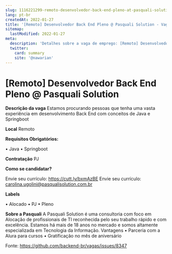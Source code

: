```yaml
---
slug: 1116221299-remoto-desenvolvedor-back-end-pleno-at-pasquali-solution
lang: pt-br
createdAt: 2022-01-27
title: '[Remoto] Desenvolvedor Back End Pleno @ Pasquali Solution - Vaga de Emprego'
sitemap:
  lastModified: 2022-01-27
meta:
  description: 'Detalhes sobre a vaga de emprego: [Remoto] Desenvolvedor Back End Pleno @ Pasquali Solution'
  twitter:
    card: summary
    site: '@nawarian'
---
```


# [Remoto] Desenvolvedor Back End Pleno @ Pasquali Solution

**Descrição da vaga**
Estamos procurando pessoas que tenha uma vasta experiência em desenvolvimento Back End com conceitos de Java e Springboot

**Local**
Remoto

**Requisitos Obrigatórios:**

•	Java
•	Springboot

**Contratação**
PJ

**Como se candidatar?**

Envie seu currículo: https://cutt.ly/bxmAzBE
Envie seu currículo: carolina.ugolini@pasqualisolution.com.br

**Labels**

•	Alocado
•	PJ
•	Pleno

**Sobre a Pasquali**
A Pasquali Solution é uma consultoria com foco em Alocação de profissionais de TI reconhecida pelo seu trabalho rápido e com excelência.
Estamos há mais de 18 anos no mercado e somos altamente especializada em Tecnologia da Informação.
Vantagens
•	Parceria com a Alura para cursos
•	Gratificação no mês de aniversário


Fonte: https://github.com/backend-br/vagas/issues/8347
